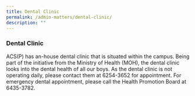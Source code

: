 ```yaml
---
title: Dental Clinic
permalink: /admin-matters/dental-clinic/
description: ""
---
```

### **Dental Clinic**

ACS(P) has an-house dental clinic that is situated within the campus. Being part of the initiative from the Ministry of Health (MOH), the dental clinic looks into the dental health of all our boys. As the dental clinic is not operating daily, please contact them at 6254-3652 for appointment. For emergency dental appointment, please call the Health Promotion Board at 6435-3782.